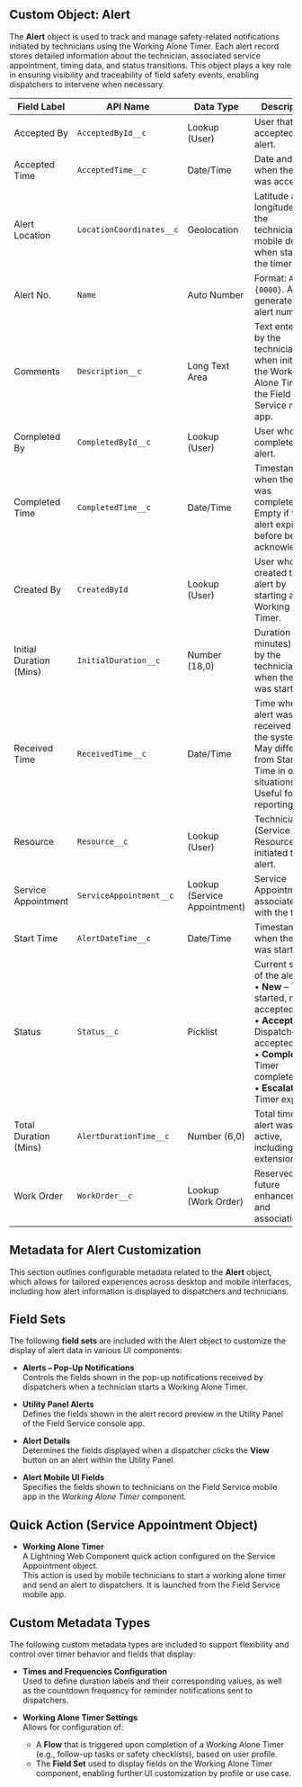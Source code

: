 ## Custom Object: Alert

The **Alert** object is used to track and manage safety-related notifications initiated by technicians using the Working Alone Timer. Each alert record stores detailed information about the technician, associated service appointment, timing data, and status transitions. This object plays a key role in ensuring visibility and traceability of field safety events, enabling dispatchers to intervene when necessary.

| **Field Label**            | **API Name**                    | **Data Type**           | **Description**                                                                                                                                      |
|----------------------------|----------------------------------|--------------------------|------------------------------------------------------------------------------------------------------------------------------------------------------|
| Accepted By                | `AcceptedById__c`               | Lookup (User)            | User that accepted the alert.                                                                                                                        |
| Accepted Time              | `AcceptedTime__c`               | Date/Time                | Date and time when the alert was accepted.                                                                                                           |
| Alert Location             | `LocationCoordinates__c`        | Geolocation              | Latitude and longitude from the technician’s mobile device when starting the timer.                                                                 |
| Alert No.                  | `Name`                          | Auto Number              | Format: `A-{0000}`. Auto-generated alert number.                                                                                                     |
| Comments                   | `Description__c`                | Long Text Area           | Text entered by the technician when initiating the Working Alone Timer in the Field Service mobile app.                                              |
| Completed By               | `CompletedById__c`              | Lookup (User)            | User who completed the alert.                                                                                                                        |
| Completed Time             | `CompletedTime__c`              | Date/Time                | Timestamp of when the alert was completed. Empty if the alert expired before being acknowledged.                                                    |
| Created By                 | `CreatedById`                   | Lookup (User)            | User who created the alert by starting a Working Alone Timer.                                                                                       |
| Initial Duration (Mins)    | `InitialDuration__c`            | Number (18,0)            | Duration (in minutes) set by the technician when the timer was started.                                                                             |
| Received Time              | `ReceivedTime__c`               | Date/Time                | Time when the alert was received by the system. May differ from Start Time in offline situations. Useful for reporting.                             |
| Resource                   | `Resource__c`                   | Lookup (User)            | Technician (Service Resource) who initiated the alert.                                                                                               |
| Service Appointment        | `ServiceAppointment__c`         | Lookup (Service Appointment) | Service Appointment associated with the timer.                                                                                                  |
| Start Time                 | `AlertDateTime__c`              | Date/Time                | Timestamp when the timer was started.                                                                                                                |
| Status                     | `Status__c`                     | Picklist                 | Current status of the alert: <br>• **New** – Timer started, not yet accepted <br>• **Accepted** – Dispatcher accepted <br>• **Completed** – Timer completed <br>• **Escalated** – Timer expired |
| Total Duration (Mins)      | `AlertDurationTime__c`          | Number (6,0)             | Total time the alert was active, including any extensions.                                                                                          |
| Work Order                 | `WorkOrder__c`                  | Lookup (Work Order)      | Reserved for future enhancements and associations.                                                                                                   |

## Metadata for Alert Customization

This section outlines configurable metadata related to the **Alert** object, which allows for tailored experiences across desktop and mobile interfaces, including how alert information is displayed to dispatchers and technicians.
## Field Sets
The following **field sets** are included with the Alert object to customize the display of alert data in various UI components:

- **Alerts – Pop-Up Notifications**  
  Controls the fields shown in the pop-up notifications received by dispatchers when a technician starts a Working Alone Timer.

- **Utility Panel Alerts**  
  Defines the fields shown in the alert record preview in the Utility Panel of the Field Service console app.

- **Alert Details**  
  Determines the fields displayed when a dispatcher clicks the **View** button on an alert within the Utility Panel.

- **Alert Mobile UI Fields**  
  Specifies the fields shown to technicians on the Field Service mobile app in the *Working Alone Timer* component.
## Quick Action (Service Appointment Object)

- **Working Alone Timer**  
  A Lightning Web Component quick action configured on the Service Appointment object.  
  This action is used by mobile technicians to start a working alone timer and send an alert to dispatchers. It is launched from the Field Service mobile app.
## Custom Metadata Types

The following custom metadata types are included to support flexibility and control over timer behavior and fields that display:

- **Times and Frequencies Configuration**  
  Used to define duration labels and their corresponding values, as well as the countdown frequency for reminder notifications sent to dispatchers.

- **Working Alone Timer Settings**  
  Allows for configuration of:
  - A **Flow** that is triggered upon completion of a Working Alone Timer (e.g., follow-up tasks or safety checklists), based on user profile.
  - The **Field Set** used to display fields on the Working Alone Timer component, enabling further UI customization by profile or use case.
